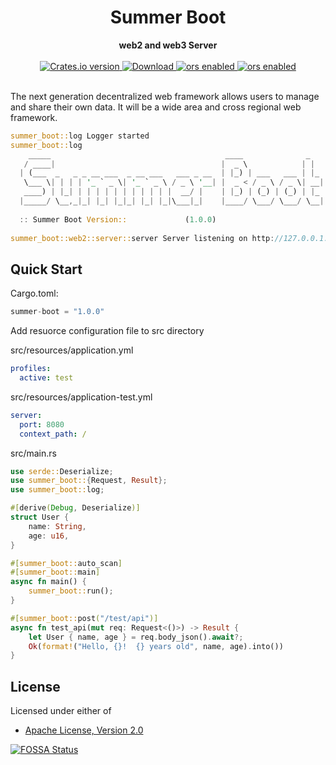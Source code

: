 <h1 align="center">Summer Boot</h1>
<div align="center">
 <strong>
   web2 and web3 Server
 </strong>
</div>

<br />

<div align="center">
  <!-- Crates version -->
  <a href="https://crates.io/crates/tide">
    <img src="https://img.shields.io/crates/v/summer-boot.svg?style=flat-square"
    alt="Crates.io version" />
  </a>
  <!-- Downloads -->
  <a href="https://crates.io/crates/tide">
    <img src="https://img.shields.io/crates/d/summer-boot.svg?style=flat-square"
      alt="Download" />
  </a>
  <!-- bors -->
  <a href="https://app.bors.tech/repositories/45710">
    <img src="https://bors.tech/images/badge_small.svg"
      alt="ors enabled" />
  </a>
  <!-- fossa status -->
  <a href="https://app.fossa.com/projects/git%2Bgithub.com%2Fsummer-os%2Fsummer-boot?ref=badge_shield">
    <img src="https://app.fossa.com/api/projects/git%2Bgithub.com%2Fsummer-os%2Fsummer-boot.svg?type=shield"
      alt="ors enabled" />
  </a>
</div>

<br />


The next generation decentralized web framework allows users to manage and share their own data. 
It will be a wide area and cross regional web framework.

```rust
summer_boot::log Logger started
summer_boot::log 
    _____                                       ____              _   
   / ____|                                     |  _ \            | |  
  | (___  _   _ _ __ ___  _ __ ___   ___ _ __  | |_) | ___   ___ | |_ 
   \___ \| | | | '_ ` _ \| '_ ` _ \ / _ \ '__| |  _ < / _ \ / _ \| __|
   ____) | |_| | | | | | | | | | | |  __/ |    | |_) | (_) | (_) | |_ 
  |_____/ \__,_|_| |_| |_|_| |_| |_|\___|_|    |____/ \___/ \___/ \__|
                                                                      
  :: Summer Boot Version::             (1.0.0)                                                                    
 
summer_boot::web2::server::server Server listening on http://127.0.0.1:8080
```

## Quick Start

Cargo.toml:
```rust
summer-boot = "1.0.0"
```

Add resuorce configuration file to src directory

src/resources/application.yml
```yml
profiles:
  active: test
```
src/resources/application-test.yml
```yml
server:
  port: 8080
  context_path: /
```

src/main.rs
```rust
use serde::Deserialize;
use summer_boot::{Request, Result};
use summer_boot::log;

#[derive(Debug, Deserialize)]
struct User {
    name: String,
    age: u16,
}

#[summer_boot::auto_scan]
#[summer_boot::main]
async fn main() {
    summer_boot::run();
}

#[summer_boot::post("/test/api")]
async fn test_api(mut req: Request<()>) -> Result {
    let User { name, age } = req.body_json().await?;
    Ok(format!("Hello, {}!  {} years old", name, age).into())
}
```

## License

Licensed under either of

- [Apache License, Version 2.0](http://www.apache.org/licenses/LICENSE-2.0)

[![FOSSA Status](https://app.fossa.com/api/projects/git%2Bgithub.com%2Fsummer-os%2Fsummer-boot.svg?type=large)](https://app.fossa.com/projects/git%2Bgithub.com%2Fsummer-os%2Fsummer-boot?ref=badge_large)

